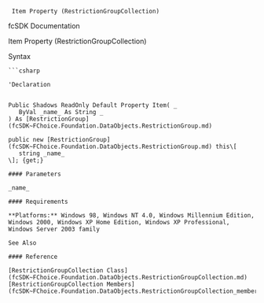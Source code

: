 ﻿     Item Property (RestrictionGroupCollection)                                                   

fcSDK Documentation

Item Property (RestrictionGroupCollection)

Syntax

```vbnet
```csharp

'Declaration
 

Public Shadows ReadOnly Default Property Item( _
   ByVal _name_ As String _
) As [RestrictionGroup](fcSDK~FChoice.Foundation.DataObjects.RestrictionGroup.md)

public new [RestrictionGroup](fcSDK~FChoice.Foundation.DataObjects.RestrictionGroup.md) this\[ 
   string _name_
\]; {get;}

#### Parameters

_name_

#### Requirements

**Platforms:** Windows 98, Windows NT 4.0, Windows Millennium Edition, Windows 2000, Windows XP Home Edition, Windows XP Professional, Windows Server 2003 family

See Also

#### Reference

[RestrictionGroupCollection Class](fcSDK~FChoice.Foundation.DataObjects.RestrictionGroupCollection.md)  
[RestrictionGroupCollection Members](fcSDK~FChoice.Foundation.DataObjects.RestrictionGroupCollection_members.md)